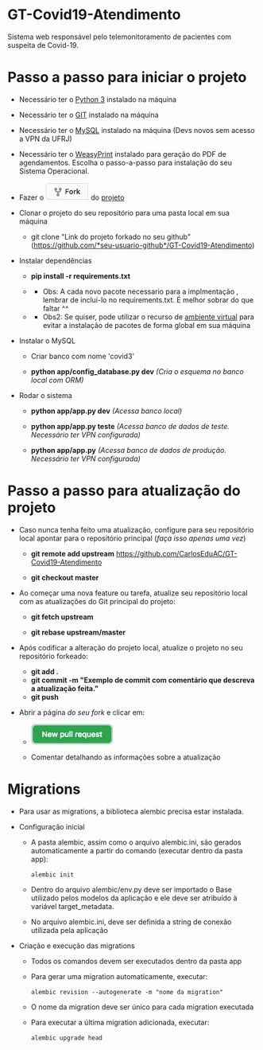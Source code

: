 # GT-Covid19-Atendimento
Sistema web responsável pelo telemonitoramento de pacientes com suspeita de Covid-19.

# Passo a passo para iniciar o projeto
- Necessário ter o [Python 3](https://www.python.org/downloads/) instalado na máquina

- Necessário ter o [GIT](https://git-scm.com/downloads) instalado na máquina

- Necessário ter o [MySQL](https://www.mysql.com/) instalado na máquina (Devs novos sem acesso a VPN da UFRJ)
  
- Necessário ter o [WeasyPrint](https://weasyprint.readthedocs.io/en/latest/install.html) instalado para geração do PDF de agendamentos. Escolha o passo-a-passo para instalação do seu Sistema Operacional.

- Fazer o ![Fork](https://raw.githubusercontent.com/carlosbazilio/github-images/master/fork.png) do [projeto](https://github.com/CarlosEduAC/GT-Covid19-Atendimento) 

- Clonar o projeto do seu repositório para uma pasta local em sua máquina

    - git clone "Link do projeto forkado no seu github" (https://github.com/*seu-usuario-github*/GT-Covid19-Atendimento)

- Instalar dependências

    - **pip install -r requirements.txt**

    - * Obs: A cada novo pacote necessario para a implmentação , lembrar de incluí-lo no requirements.txt. É melhor sobrar do que faltar ^^

    - * Obs2: Se quiser, pode utilizar o recurso de [ambiente virtual](https://docs.python-guide.org/dev/virtualenvs/#lower-level-virtualenv) para evitar a instalação de pacotes de forma global em sua máquina

- Instalar o MySQL

    - Criar banco com nome 'covid3'

    - **python app/config_database.py dev** *(Cria o esquema no banco local com ORM)*

- Rodar o sistema

    - **python app/app.py dev** *(Acessa banco local)*
  
    - **python app/app.py teste** *(Acessa banco de dados de teste. Necessário ter VPN configurada)*
  
    - **python app/app.py** *(Acessa banco de dados de produção. Necessário ter VPN configurada)*

# Passo a passo para atualização do projeto

- Caso nunca tenha feito uma atualização, configure para seu repositório local apontar para o repositório principal (*faça isso apenas uma vez*)

    - **git remote add upstream** https://github.com/CarlosEduAC/GT-Covid19-Atendimento

    - **git checkout master** 

- Ao começar uma nova feature ou tarefa, atualize seu repositório local com as atualizações do Git principal do projeto:

    - **git fetch upstream** 

    - **git rebase upstream/master**

- Após codificar a alteração do projeto local, atualize o projeto no seu repositório forkeado:

    - **git add .**
    - **git commit -m "Exemplo de commit com comentário que descreva a atualização feita."**
    - **git push**

- Abrir a página *do seu fork* e clicar em:
    
    - ![New pull request](https://raw.githubusercontent.com/carlosbazilio/github-images/master/pr.png)

    - Comentar detalhando as informações sobre a atualização


# Migrations

- Para usar as migrations, a biblioteca alembic precisa estar instalada.

- Configuração inicial

  - A pasta alembic, assim como o arquivo alembic.ini, são gerados automaticamente a partir do comando (executar dentro da pasta app):

        alembic init

  - Dentro do arquivo alembic/env.py deve ser importado o Base utilizado pelos modelos da aplicação e ele deve ser atribuído à variável target_metadata.
  - No arquivo alembic.ini, deve ser definida a string de conexão utilizada pela aplicação

- Criação e execução das migrations

  - Todos os comandos devem ser executados dentro da pasta app
  - Para gerar uma migration automaticamente, executar:

        alembic revision --autogenerate -m "nome da migration"

  - O nome da migration deve ser único para cada migration executada
  - Para executar a última migration adicionada, executar:

        alembic upgrade head